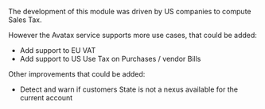 The development of this module was driven by US companies to compute
Sales Tax.

However the Avatax service supports more use cases, that could be added:

- Add support to EU VAT
- Add support to US Use Tax on Purchases / vendor Bills

Other improvements that could be added:

- Detect and warn if customers State is not a nexus available for the
  current account

